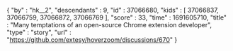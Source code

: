 {
  "by" : "hk__2",
  "descendants" : 9,
  "id" : 37066680,
  "kids" : [ 37066837, 37066759, 37066872, 37066769 ],
  "score" : 33,
  "time" : 1691605710,
  "title" : "Many temptations of an open-source Chrome extension developer",
  "type" : "story",
  "url" : "https://github.com/extesy/hoverzoom/discussions/670"
}
